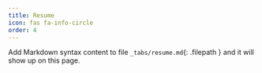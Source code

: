 ```yaml
---
title: Resume
icon: fas fa-info-circle
order: 4
---
```


Add Markdown syntax content to file `_tabs/resume.md`{: .filepath } and it will show up on this page.
